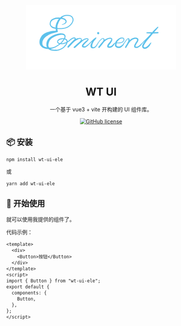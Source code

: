 <p align="center">
  <a href="/">
    <img width="400" src="./logo.png">
  </a>
</p>

<h1 align="center">WT UI</h1>

<div align="center">

一个基于 vue3 + vite 开构建的 UI 组件库。

[![GitHub license](https://img.shields.io/badge/license-MIT-blue.svg)](https://github.com/miqilin21/wt-ui-ele/blob/main/LICENSE)

</div>

## 📦 安装

```
npm install wt-ui-ele
```

或

```
yarn add wt-ui-ele
```

## 🔨 开始使用

就可以使用我提供的组件了。

代码示例：

```vue
<template>
  <div>
    <Button>按钮</Button>
  </div>
</template>
<script>
import { Button } from "wt-ui-ele";
export default {
  components: {
    Button,
  },
};
</script>
```

